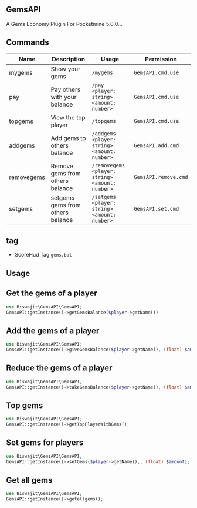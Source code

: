 ## GemsAPI
A Gems Economy Plugin For Pocketmine 5.0.0...

## Commands
| Name | Description | Usage | Permission |
| ------- | ----------- | ----- | ---------- |
| mygems | Show your gems | `/mygems` | `GemsAPI.cmd.use` |
| pay | Pay others with your balance | `/pay <player: string> <amount: number>`  | `GemsAPI.cmd.use` |
| topgems | View the top player | `/topgems` | `GemsAPI.cmd.use` |
| addgems | Add gems to others balance | `/addgems <player: string> <amount: number>`  | `GemsAPI.add.cmd` |
| removegems | Remove gems from others balance | `/removegems <player: string> <amount: number>`  | `GemsAPI.remove.cmd` |
| setgems | setgems gems from others balance | `/setgems <player: string> <amount: number>`  | `GemsAPI.set.cmd` |


## tag
- ScoreHud Tag `gems.bal`

## Usage

## Get the gems of a player

```php
use Biswajit\GemsAPI\GemsAPI;
GemsAPI::getInstance()->getGemsBalance($player->getName())
```

## Add the gems of a player

```php
use Biswajit\GemsAPI\GemsAPI;
GemsAPI::getInstance()->giveGemsBalance($player->getName(), (float) $amount);
```

## Reduce the gems of a player

```php
use Biswajit\GemsAPI\GemsAPI;
GemsAPI::getInstance()->takeGemsBalance($player->getName(), (float) $amount);
```

## Top gems 

```php
use Biswajit\GemsAPI\GemsAPI;
GemsAPI::getInstance()->getTopPlayerWithGems();
```

## Set gems for players

```php
use Biswajit\GemsAPI\GemsAPI;
GemsAPI::getInstance()->setGems($player->getName(),, (float) $amount);
```

## Get all gems 

```php
use Biswajit\GemsAPI\GemsAPI;
GemsAPI::getInstance()->getallgems();
```
